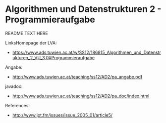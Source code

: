 Algorithmen und Datenstrukturen 2 - Programmieraufgabe
===
README TEXT HERE

LinksHomepage der LVA:
* https://www.ads.tuwien.ac.at/w/SS12/186815_Algorithmen_und_Datenstrukturen_2_VU_3.0#Programmieraufgabe

Angabe:
* http://www.ads.tuwien.ac.at/teaching/ss12/AD2/pa_angabe.pdf

javadoc:
* http://www.ads.tuwien.ac.at/teaching/ss12/AD2/pa_doc/index.html

References:
* http://www.jot.fm/issues/issue_2005_01/article5/
